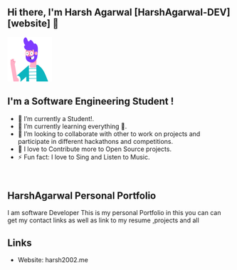 ## Hi there, I'm Harsh Agarwal [HarshAgarwal-DEV][website] 👋
<img src="https://github.com/HarshAgarwal-DEV/HarshAgarwal-DEV/blob/master/hi.gif" alt="alt text" width="100" height="100" /><br>

## I'm a  Software Engineering Student !

- 🔭 I’m currently a Student!.
- 🌱 I’m currently learning everything 🤣.
- 👯 I’m looking to collaborate with other to work on projects and participate in different hackathons and competitions.
- 🥅 I love to Contribute more to Open Source projects.
- ⚡ Fun fact: I love to Sing and Listen to Music.
<br>

## HarshAgarwal Personal Portfolio
I am software Developer 
This is my personal Portfolio in this you can can get my contact links 
as well as link to my resume ,projects and all

## Links
  
  * Website: harsh2002.me
 
